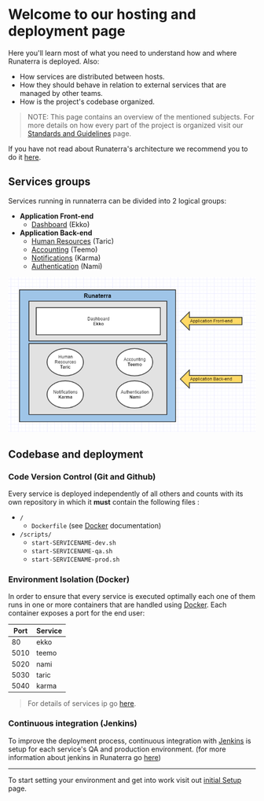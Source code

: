 # Welcome to our hosting and deployment page

Here you'll learn most of what you need to understand how and where Runaterra is deployed. Also: 
 - How services are distributed between hosts.
 - How they should behave in relation to external services that are managed by other teams. 
 - How is the project's codebase organized. 

 > NOTE: This page contains an overview of the mentioned subjects. For more details on how every part of the project is organized visit our [Standards and Guidelines](Standards-and-Guidelines) page.

If you have not read about Runaterra's architecture we recommend you to do it [here](Architecture).


## Services groups

Services running in runnaterra can be divided into 2 logical groups:
 - **Application Front-end**
     - [Dashboard](Architecture#dashboard-ekko) (Ekko)
 - **Application Back-end** 
     - [Human Resources](Architecture#human-resources-taric) (Taric)
     - [Accounting](Architecture#accounting-teemo) (Teemo)
     - [Notifications](Architecture#notifications-karma) (Karma)
     - [Authentication](Architecture#authentication-nami) (Nami)

![Services-groups](/img/hosting-1.png)

## Codebase and deployment

### Code Version Control  (Git and Github)
Every service is deployed independently of all others and counts with its own repository in which it **must** contain the following files :

 - `/`
    - `Dockerfile` (see [Docker](https://www.docker.com) documentation)
 - `/scripts/`
    - `start-SERVICENAME-dev.sh` 
    - `start-SERVICENAME-qa.sh` 
    - `start-SERVICENAME-prod.sh` 

### Environment Isolation (Docker)
In order to ensure that every service is executed optimally each one of them runs in one or more containers that are handled using [Docker](https://www.docker.com). Each container exposes a port for the end user:

 | Port | Service|
 | ---  | ---   |
 | 80   | ekko  |
 | 5010 | teemo |
 | 5020 | nami  |
 | 5030 | taric |
 | 5040 | karma |

 > For details of services ip go [here](https://github.com/intellisys/Runaterra/wiki).

### Continuous integration (Jenkins)
To improve the deployment process, continuous integration with [Jenkins](https://jenkins.io/) is setup for each service's QA and production environment. (for more information about jenkins in Runaterra go [here](https://github.com/intellisys/Runaterra/wiki))

---
To start setting your environment and get into work visit out [initial Setup](Initial-Setup) page.
